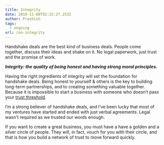 ```yaml
---
title: Integrity
date: 2018-11-08T02:25:27.253Z
author: Prashish
tags:
  - ongoing
url: /on-integrity
---
```

Handshake deals are the best kind of business deals. People come together, discuss their ideas and shake on it. No legal paperwork, just trust and the promise of work.

**_Integrity: the quality of being honest and having strong moral principles._**

Having the right ingredients of integrity will set the foundation for handshake deals. Being honest to yourself & others is the key to building long-term partnerships, and to creating something valuable together. Because it is impossible to start a business with someone who doesn’t pass your [trust threshold](https://organizationalphysics.com/2016/06/21/how-full-is-your-trust-battery/). 

I’m a strong believer of handshake deals, and I’ve been lucky that most of my ventures have started and ended with just verbal agreements. Legal wasn't required as we trusted our words enough. 

If you want to create a great business, you must have a have a golden and a silver circle of people. They will, in fact, vouch for you with their circle, and that is how you build a network of trust to move forward quickly.
